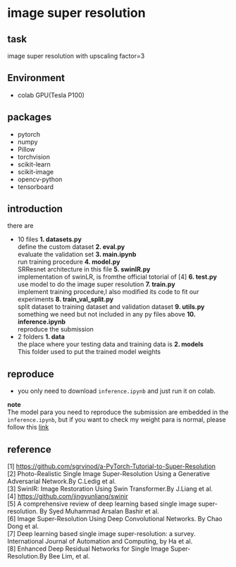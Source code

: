 # image super resolution
## task
image super resolution with upscaling factor=3
## Environment
- colab GPU(Tesla P100)
## packages
- pytorch
- numpy
- Pillow
- torchvision
- scikit-learn
- scikit-image
- opencv-python
- tensorboard
## introduction
there are 
- 10 files
**1. datasets.py</br>**
define the custom dataset 
**2. eval.py</br>**
evaluate the validation set
**3. main.ipynb</br>**
run training procedure
**4. model.py</br>**
SRResnet architecture in this file
**5. swinIR.py</br>**
implementation of swinLR, is fromthe official totorial of [4]
**6. test.py</br>**
use model to do the image super resolution
**7. train.py</br>**
implement training procedure,I also modified its code to fit our experiments
**8. train_val_split.py</br>**
split dataset to training dataset and validation dataset
**9. utils.py</br>**
something we need but not included in any py files above
**10. inference.ipynb</br>**
reproduce the submission
- 2 folders
**1. data**</br>
the place where your testing data and training data is
**2. models**</br>
This folder used to put the trained model weights 
## reproduce
- you only need to download `inference.ipynb` and just run it on colab.

**note** </br>
The model para you need to reproduce the submission are embedded in the `inference.ipynb`, but if you want to check my weight para is normal, please follow this [link](https://drive.google.com/file/d/1cdSDdbzfGp97Ijvol2CKBSsTF_w0PpBz/view?usp=sharing)
## reference
[1] https://github.com/sgrvinod/a-PyTorch-Tutorial-to-Super-Resolution</br>
[2] Photo-Realistic Single Image Super-Resolution Using a Generative Adversarial Network.By C.Ledig et al.</br> 
[3] SwinIR: Image Restoration Using Swin Transformer.By J.Liang et al.</br>
[4] https://github.com/jingyunliang/swinir </br>
[5] A comprehensive review of deep learning based single image super-resolution. By Syed Muhammad Arsalan Bashir et al.</br>
[6] Image Super-Resolution Using Deep Convolutional Networks. By Chao Dong et al.</br>
[7] Deep learning based single image super-resolution: a survey. International Journal of Automation and Computing, by Ha et al.</br>
[8] Enhanced Deep Residual Networks for Single Image Super-Resolution.By Bee Lim, et al.</br>




